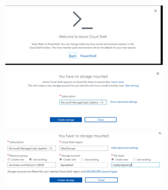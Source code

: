 ![](media/2019-12-31-14-41-09.png)

![](media/2019-12-31-14-41-38.png)

![](media/2019-12-31-14-42-15.png)